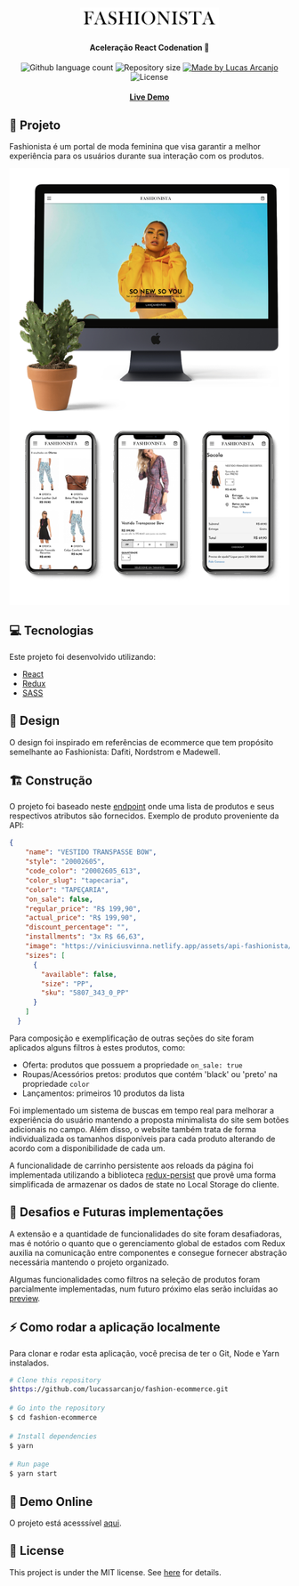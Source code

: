 <h1 align="center">
    <img alt="Fashionista Store" title="Fashionista Store" src=".github/logo.svg" width="250px" />
</h1>

<h4 align="center">
    Aceleração React Codenation 🚀
</h4>

<p align="center">
    <img src="https://img.shields.io/github/languages/count/lucassarcanjo/fashion-ecommerce?color=%2304D361" alt="Github language count">
    <img src="https://img.shields.io/github/repo-size/lucassarcanjo/fashion-ecommerce" alt="Repository size">
    <a href="https://www.linkedin.com/in/lucas-arcanjo/">
        <img src="https://img.shields.io/badge/made%20by-LucasArcanjo-%2304D361" alt="Made by Lucas Arcanjo">
    </a>
    <img src="https://img.shields.io/badge/license-MIT-brightgreen" alt="License">
</p>

<h4 align="center"> <a href="https://fashion-ecommerce.vercel.app/" title="View with Vercel">Live Demo</a></h4>

## 📕 Projeto

Fashionista é um portal de moda feminina que visa garantir a melhor experiência para os usuários durante sua interação com os produtos. 

<img alt="Mockup Fashionista" title="Mockup Fashionista" src=".github/mockup.png" width="850px" />

## 💻 Tecnologias

Este projeto foi desenvolvido utilizando:

- [React](https://reactjs.org)
- [Redux](https://react-redux.js.org/)
- [SASS](https://sass-lang.com/)

## 🎨 Design

O design foi inspirado em referências de ecommerce que tem propósito semelhante ao Fashionista: Dafiti, Nordstrom e Madewell.

## 🏗️ Construção

O projeto foi baseado neste [endpoint](https://5e9935925eabe7001681c856.mockapi.io/api/v1/catalog) onde uma lista de produtos e seus respectivos atributos são fornecidos. Exemplo de produto proveniente da API:

```json
{
    "name": "VESTIDO TRANSPASSE BOW",
    "style": "20002605",
    "code_color": "20002605_613",
    "color_slug": "tapecaria",
    "color": "TAPEÇARIA",
    "on_sale": false,
    "regular_price": "R$ 199,90",
    "actual_price": "R$ 199,90",
    "discount_percentage": "",
    "installments": "3x R$ 66,63",
    "image": "https://viniciusvinna.netlify.app/assets/api-fashionista/20002605_615_catalog_1.jpg",
    "sizes": [
      {
        "available": false,
        "size": "PP",
        "sku": "5807_343_0_PP"
      }
    ]
  }
```

Para composição e exemplificação de outras seções do site foram aplicados alguns filtros à estes produtos, como:

- Oferta: produtos que possuem a propriedade `on_sale: true`
- Roupas/Acessórios pretos: produtos que contém 'black' ou 'preto' na propriedade `color` 
- Lançamentos: primeiros 10 produtos da lista

Foi implementado um sistema de buscas em tempo real para melhorar a experiência do usuário mantendo a proposta minimalista do site sem botões adicionais no campo. Além disso, o website também trata de forma individualizada os tamanhos disponíveis para cada produto alterando de acordo com a disponibilidade de cada um.

A funcionalidade de carrinho persistente aos reloads da página foi implementada utilizando a biblioteca [redux-persist](https://www.npmjs.com/package/redux-persist) que provê uma forma simplificada de armazenar os dados de state no Local Storage do cliente.

## 🎯 Desafios e Futuras implementações
A extensão e a quantidade de funcionalidades do site foram desafiadoras, mas é notório o quanto que o gerenciamento global de estados com Redux auxilia na comunicação entre componentes e consegue fornecer abstração necessária mantendo o projeto organizado. 

Algumas funcionalidades como filtros na seleção de produtos foram parcialmente implementadas, num futuro próximo elas serão incluídas ao [preview](https://fashion-ecommerce.vercel.app/).

## ⚡ Como rodar a aplicação localmente
Para clonar e rodar esta aplicação, você precisa de ter o Git, Node e Yarn instalados.

```bash
# Clone this repository
$https://github.com/lucassarcanjo/fashion-ecommerce.git

# Go into the repository
$ cd fashion-ecommerce

# Install dependencies
$ yarn

# Run page
$ yarn start
```

## 🚀 Demo Online
O projeto está acesssível [aqui](https://fashion-ecommerce.vercel.app/).

## 📝 License

This project is under the MIT license. See [here](license.md) for details.
